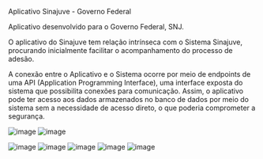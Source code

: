 Aplicativo  Sinajuve - Governo Federal

Aplicativo desenvolvido para o Governo Federal, SNJ.

O aplicativo do Sinajuve tem relação intrínseca com o Sistema Sinajuve, procurando inicialmente facilitar o acompanhamento do processo de adesão. 

A conexão entre o Aplicativo e o Sistema ocorre por meio de endpoints de uma API (Application Programming Interface), uma interface exposta do sistema que possibilita conexões para comunicação. Assim, o aplicativo pode ter acesso aos dados armazenados no banco de dados por meio do sistema sem a necessidade de acesso direto, o que poderia comprometer a segurança.

![image](https://user-images.githubusercontent.com/20606243/145220161-fc769600-221c-4454-913c-88d02103ce30.png) ![image](https://user-images.githubusercontent.com/20606243/145220259-1a7e37fe-2a07-407a-96e3-d407b6aafb83.png)

![image](https://user-images.githubusercontent.com/20606243/145220373-461aef41-52cd-4fc5-85e4-bf6540a788ac.png) ![image](https://user-images.githubusercontent.com/20606243/145220446-9328724c-bec0-45c0-9e69-f95ee4d87b97.png) ![image](https://user-images.githubusercontent.com/20606243/145220632-80f0c051-b69a-4b85-a039-a6aecdc14bb2.png) ![image](https://user-images.githubusercontent.com/20606243/145220691-6733e5b9-34ba-4570-998c-ce61653c6a63.png) ![image](https://user-images.githubusercontent.com/20606243/145220874-e43c3777-e156-41bb-b04a-13a3f6e9b6f7.png)
